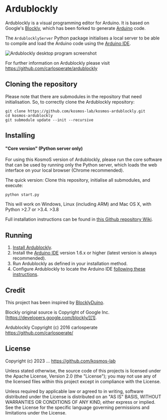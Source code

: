 # Ardublockly
Ardublockly is a visual programming editor for Arduino. It is based on Google's [Blockly][1], which has been forked to generate [Arduino][15] code.

The `ArdublocklyServer` Python package initialises a local server to be able to compile and load the Arduino code using the [Arduino IDE][2].

![Ardublockly desktop program screenshot][desktop_screeshot]

For further information on Ardublockly please visit https://github.com/carlosperate/ardublockly

## Cloning the repository
Please note that there are submodules in the repository that need initialisation. So, to correctly clone the Ardublockly repository:

```
git clone https://github.com/kosmos-lab/kosmos-ardublockly.git
cd kosmos-ardublockly
git submodule update --init --recursive
```


## Installing

#### "Core version" (Python server only)
For using this KosmoS version of Ardublockly, please run the core software that can be used by running only the Python server, which loads the web interface on your local browser (Chrome recommended).

The quick version: Clone this repository, initialise all submodules, and execute:

```
python start.py
```

This will work on Windows, Linux (including ARM) and Mac OS X, with Python >2.7 or >3.4. >3.8

Full installation instructions can be found in [this Github repository Wiki][5].

## Running
1. [Install Ardublockly][5].
2. Install the [Arduino IDE][2] version 1.6.x or higher (latest version is always recommended).
3. Run Ardublockly as defined in your installation method.
3. Configure Ardublockly to locate the Arduino IDE [following these instructions][6].


## Credit
This project has been inspired by [BlocklyDuino][16].

Blockly original source is Copyright of Google Inc. [https://developers.google.com/blockly/][1]. 

Ardublockly Copyright (c) 2016 carlosperate https://github.com/carlosperate/


## License
Copyright (c) 2023 ... https://github.com/kosmos-lab

Unless stated otherwise, the source code of this projects is
licensed under the Apache License, Version 2.0 (the "License");
you may not use any of the licensed files within this project
except in compliance with the License.

Unless required by applicable law or agreed to in writing, software
distributed under the License is distributed on an "AS IS" BASIS,
WITHOUT WARRANTIES OR CONDITIONS OF ANY KIND, either express or implied.
See the License for the specific language governing permissions and
limitations under the License.


[1]: https://developers.google.com/blockly/
[2]: http://www.arduino.cc/en/main/software/
[3]: TODO.md
[4]: https://github.com/carlosperate/ardublockly/releases/
[5]: https://github.com/carlosperate/ardublockly/wiki/Installing-Ardublockly
[6]: https://github.com/carlosperate/ardublockly/wiki/Configure-Ardublockly
[7]: https://github.com/carlosperate/ardublockly/wiki
[8]: https://github.com/carlosperate/ardublockly/compare/blockly-original...master
[9]: https://github.com/carlosperate/ardublockly/blob/master/LICENSE
[10]: http://ardublockly.embeddedlog.com/demo/index.html
[11]: http://ardublockly.embeddedlog.com/demo/classic/index.html
[12]: http://ardublockly-builds.s3-website-us-west-2.amazonaws.com/index.html?prefix=linux/
[13]: http://ardublockly-builds.s3-website-us-west-2.amazonaws.com/index.html?prefix=windows/
[14]: http://ardublockly-builds.s3-website-us-west-2.amazonaws.com/index.html?prefix=mac/
[15]: http://www.arduino.cc
[16]: https://github.com/BlocklyDuino/BlocklyDuino
[17]: blockly/README.md

[desktop_screeshot]: http://carlosperate.github.io/ardublockly/images/screenshot_desktop_1.png
[web_screenshot_responsive]: http://carlosperate.github.io/ardublockly/images/screenshot_material_all_small.jpg
[web_screenshot_classic]: http://carlosperate.github.io/ardublockly/images/screenshot_1.png
